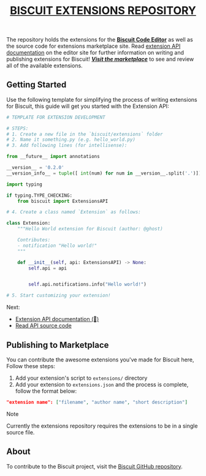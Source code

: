 <div align=center>
  <h1><a href=https://billyeatcookies.github.io/biscuit-extensions>BISCUIT EXTENSIONS REPOSITORY</a></h1>
</div><br>

The repository holds the extensions for the [**Biscuit Code Editor**](https://github.com/billyeatcookies/Biscuit) as well as the source code for extensions marketplace site. Read [extension API documentation](https://billyeatcookies.github.io/biscuit/) on the editor site for further information on writing and publishing extensions for Biscuit! [**_Visit the marketplace_**](https://billyeatcookies.github.io/biscuit-extensions) to see and review all of the available extensions.

## Getting Started

Use the following template for simplifying the process of writing extensions for Biscuit, this guide will get you started with the Extension API:

```py
# TEMPLATE FOR EXTENSION DEVELOPMENT

# STEPS:
# 1. Create a new file in the `biscuit/extensions` folder
# 2. Name it something.py (e.g. hello_world.py)
# 3. Add following lines (for intellisense):

from __future__ import annotations

__version__ = '0.2.0'
__version_info__ = tuple([ int(num) for num in __version__.split('.')])

import typing

if typing.TYPE_CHECKING:
    from biscuit import ExtensionsAPI

# 4. Create a class named `Extension` as follows:

class Extension:
    """Hello World extension for Biscuit (author: @ghost)

    Contributes:
    - notification "Hello world!"
    """

    def __init__(self, api: ExtensionsAPI) -> None:
        self.api = api


        self.api.notifications.info("Hello world!")

# 5. Start customizing your extension!
```

Next:

- [Extension API documentation (🚧)](https://billyeatcookies.github.io/biscuit/)
- [Read API source code](https://github.com/billyeatcookies/biscuit/tree/main/biscuit/core/api)

## Publishing to Marketplace

You can contribute the awesome extensions you've made for Biscuit here, Follow these steps:

1. Add your extension's script to `extensions/` directory
2. Add your extension to `extensions.json` and the process is complete, follow the format below:

```json
"extension name": ["filename", "author name", "short description"]
```

> [!NOTE]
> Currently the extensions repository requires the extensions to be in a single source file.

## About

To contribute to the Biscuit project, visit the [Biscuit GitHub repository](https://github.com/billyeatcookies/Biscuit).
